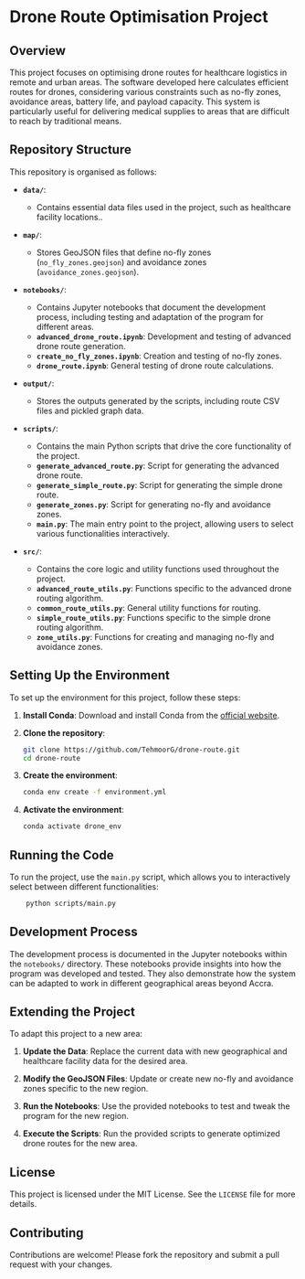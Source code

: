 # Drone Route Optimisation Project

## Overview

This project focuses on optimising drone routes for healthcare logistics in remote and urban areas. The software developed here calculates efficient routes for drones, considering various constraints such as no-fly zones, avoidance areas, battery life, and payload capacity. This system is particularly useful for delivering medical supplies to areas that are difficult to reach by traditional means.

## Repository Structure

This repository is organised as follows:

- **`data/`**:
  - Contains essential data files used in the project, such as healthcare facility locations..

- **`map/`**:
  - Stores GeoJSON files that define no-fly zones (`no_fly_zones.geojson`) and avoidance zones (`avoidance_zones.geojson`).

- **`notebooks/`**:
  - Contains Jupyter notebooks that document the development process, including testing and adaptation of the program for different areas.
  - **`advanced_drone_route.ipynb`**: Development and testing of advanced drone route generation.
  - **`create_no_fly_zones.ipynb`**: Creation and testing of no-fly zones.
  - **`drone_route.ipynb`**: General testing of drone route calculations.

- **`output/`**:
  - Stores the outputs generated by the scripts, including route CSV files and pickled graph data.

- **`scripts/`**:
  - Contains the main Python scripts that drive the core functionality of the project.
  - **`generate_advanced_route.py`**: Script for generating the advanced drone route.
  - **`generate_simple_route.py`**: Script for generating the simple drone route.
  - **`generate_zones.py`**: Script for generating no-fly and avoidance zones.
  - **`main.py`**: The main entry point to the project, allowing users to select various functionalities interactively.

- **`src/`**:
  - Contains the core logic and utility functions used throughout the project.
  - **`advanced_route_utils.py`**: Functions specific to the advanced drone routing algorithm.
  - **`common_route_utils.py`**: General utility functions for routing.
  - **`simple_route_utils.py`**: Functions specific to the simple drone routing algorithm.
  - **`zone_utils.py`**: Functions for creating and managing no-fly and avoidance zones.
## Setting Up the Environment

To set up the environment for this project, follow these steps:

1. **Install Conda**: Download and install Conda from the [official website](https://docs.conda.io/en/latest/miniconda.html).

2. **Clone the repository**: 
   ```bash
   git clone https://github.com/TehmoorG/drone-route.git
   cd drone-route
3. **Create the environment**:
   ```bash
   conda env create -f environment.yml
4. **Activate the environment**:
   ```bash
   conda activate drone_env

## Running the Code

To run the project, use the `main.py` script, which allows you to interactively select between different functionalities:

```bash
    python scripts/main.py
```
## Development Process

The development process is documented in the Jupyter notebooks within the `notebooks/` directory. These notebooks provide insights into how the program was developed and tested. They also demonstrate how the system can be adapted to work in different geographical areas beyond Accra.

## Extending the Project

To adapt this project to a new area:

1. **Update the Data**: Replace the current data with new geographical and healthcare facility data for the desired area.

2. **Modify the GeoJSON Files**: Update or create new no-fly and avoidance zones specific to the new region.

3. **Run the Notebooks**: Use the provided notebooks to test and tweak the program for the new region.

4. **Execute the Scripts**: Run the provided scripts to generate optimized drone routes for the new area.

## License

This project is licensed under the MIT License. See the `LICENSE` file for more details.

## Contributing

Contributions are welcome! Please fork the repository and submit a pull request with your changes.
